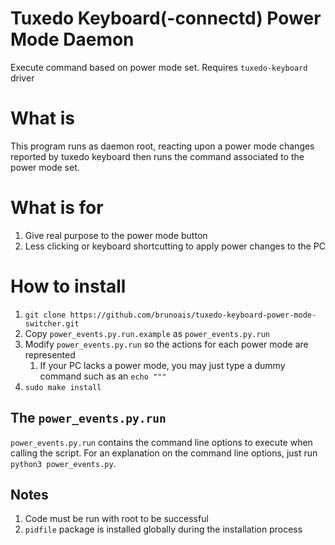 # Tuxedo Keyboard(-connectd) Power Mode Daemon

Execute command based on power mode set.
Requires `tuxedo-keyboard` driver

# What is

This program runs as daemon root, reacting upon a power mode changes reported by tuxedo keyboard then
runs the command associated to the power mode set.  

# What is for

1. Give real purpose to the power mode button
2. Less clicking or keyboard shortcutting to apply power changes to the PC

# How to install

1. `git clone https://github.com/brunoais/tuxedo-keyboard-power-mode-switcher.git`
2. Copy `power_events.py.run.example` as `power_events.py.run`
3. Modify `power_events.py.run` so the actions for each power mode are represented
   1. If your PC lacks a power mode, you may just type a dummy command such as an `echo """`
4. `sudo make install`

## The `power_events.py.run`

`power_events.py.run` contains the command line options to execute when calling the script.
For an explanation on the command line options, just run `python3 power_events.py`.

## Notes

1. Code must be run with root to be successful
2. `pidfile` package is installed globally during the installation process

